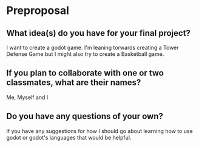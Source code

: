 # Preproposal

## What idea(s) do you have for your final project?

I want to create a godot game. I'm leaning torwards creating a Tower Defense Game but I might also try to create a Basketball game.

## If you plan to collaborate with one or two classmates, what are their names?

Me, Myself and I

## Do you have any questions of your own?

If you have any suggestions for how I should go about learning how to use godot or godot's languages that would be helpful.
